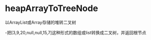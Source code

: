 # heapArrayToTreeNode
以ArrayList或Array存储的堆转二叉树


-把[3,9,20,null,null,15,7]这种形式的数组或list转换成二叉树，并返回根节点
